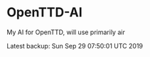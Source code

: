 # OpenTTD-AI
My AI for OpenTTD, will use primarily air

Latest backup: Sun Sep 29 07:50:01 UTC 2019
